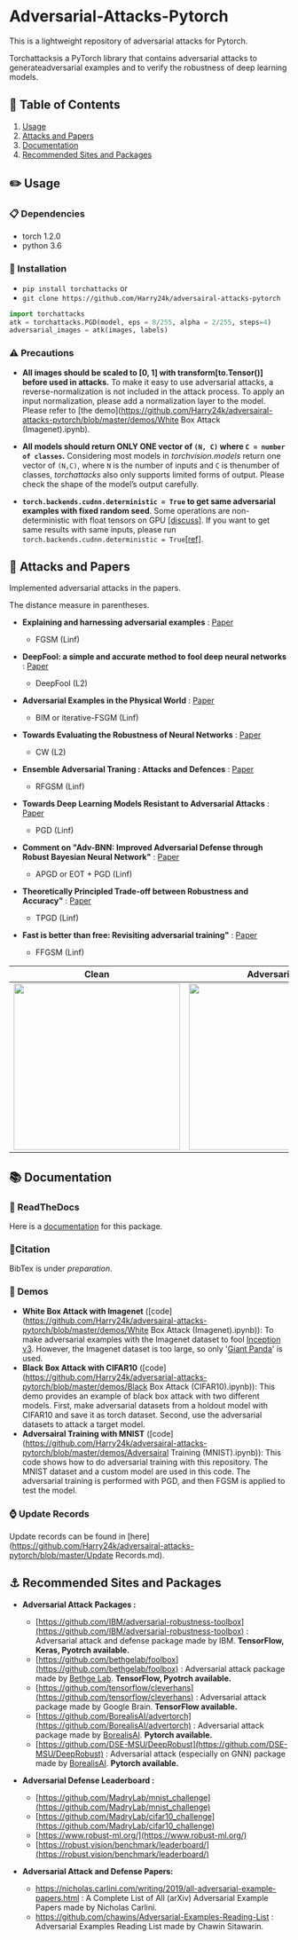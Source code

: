 # Adversarial-Attacks-Pytorch

This is a lightweight repository of adversarial attacks for Pytorch.

Torchattacksis a PyTorch library that contains adversarial attacks to generateadversarial examples and to verify the robustness of deep learning models.



## :page_with_curl: Table of Contents
1. [Usage](#Usage)
2. [Attacks and Papers](#Attacks-and-Papers)
3. [Documentation](#Documentation)
6. [Recommended Sites and Packages](#Recommended-Sites-and-Packages)



## :pencil2: Usage

### :clipboard: Dependencies

- torch 1.2.0
- python 3.6



### :hammer: Installation

- `pip install torchattacks` or
- `git clone https://github.com/Harry24k/adversairal-attacks-pytorch`

```python
import torchattacks
atk = torchattacks.PGD(model, eps = 8/255, alpha = 2/255, steps=4)
adversarial_images = atk(images, labels)
```



###  :warning: Precautions

* **All images should be scaled to [0, 1] with transform[to.Tensor()] before used in attacks.** To make it easy to use adversarial attacks, a reverse-normalization is not included in the attack process. To apply an input normalization, please add a normalization layer to the model. Please refer to [the demo](https://github.com/Harry24k/adversairal-attacks-pytorch/blob/master/demos/White Box Attack (Imagenet).ipynb).

* **All models should return ONLY ONE vector of `(N, C)` where `C = number of classes`.** Considering most models in _torchvision.models_ return one vector of `(N,C)`, where `N` is the number of inputs and `C` is thenumber of classes, _torchattacks_ also only supports limited forms of output.  Please check the shape of the model’s output carefully.

* **`torch.backends.cudnn.deterministic = True` to get same adversarial examples with fixed random seed**. Some operations are non-deterministic with float tensors on GPU [[discuss]](https://discuss.pytorch.org/t/inconsistent-gradient-values-for-the-same-input/26179). If you want to get same results with same inputs, please run `torch.backends.cudnn.deterministic = True`[[ref]](https://stackoverflow.com/questions/56354461/reproducibility-and-performance-in-pytorch).




## :notebook_with_decorative_cover: Attacks and Papers

Implemented adversarial attacks in the papers.

The distance measure in parentheses.

* **Explaining and harnessing adversarial examples** : [Paper](https://arxiv.org/abs/1412.6572)
  
  - FGSM (Linf)
* **DeepFool: a simple and accurate method to fool deep neural networks** : [Paper](https://arxiv.org/abs/1511.04599)
  
  - DeepFool (L2)
* **Adversarial Examples in the Physical World** : [Paper](https://arxiv.org/abs/1607.02533)
  
  - BIM or iterative-FSGM (Linf)
* **Towards Evaluating the Robustness of Neural Networks** : [Paper](https://arxiv.org/abs/1608.04644)
  
  - CW (L2)
* **Ensemble Adversarial Traning : Attacks and Defences** : [Paper](https://arxiv.org/abs/1705.07204)
  
  - RFGSM (Linf)
* **Towards Deep Learning Models Resistant to Adversarial Attacks** : [Paper](https://arxiv.org/abs/1706.06083)
  
  - PGD (Linf)
* **Comment on "Adv-BNN: Improved Adversarial Defense through Robust Bayesian Neural Network"** : [Paper](https://arxiv.org/abs/1907.00895)
  
  - APGD or EOT + PGD  (Linf)
* **Theoretically Principled Trade-off between Robustness and Accuracy"** : [Paper](https://arxiv.org/abs/1901.08573)

  - TPGD  (Linf)

* **Fast is better than free: Revisiting adversarial training"** : [Paper](https://arxiv.org/abs/2001.03994)
  
  - FFGSM  (Linf)
  
  
Clean | Adversarial
:---: | :---:
<img src="https://github.com/Harry24k/adversairal-attacks-pytorch/blob/master/pic/clean.png" width="300" height="300"> | <img src="https://github.com/Harry24k/adversairal-attacks-pytorch/blob/master/pic/pgd.png" width="300" height="300">



## :books: Documentation

### :book: ReadTheDocs

Here is a [documentation](https://adversarial-attacks-pytorch.readthedocs.io/en/latest/index.html) for this package.



### :bell: ​Citation

BibTex is under *preparation*.



### :rocket: Demos

- **White Box Attack with Imagenet** ([code](https://github.com/Harry24k/adversairal-attacks-pytorch/blob/master/demos/White Box Attack (Imagenet).ipynb)):  To make adversarial examples with the Imagenet dataset to fool [Inception v3](https://arxiv.org/abs/1512.00567). However, the Imagenet dataset is too large, so only '[Giant Panda](http://www.image-net.org/)' is used.
- **Black Box Attack with CIFAR10** ([code](https://github.com/Harry24k/adversarial-attacks-pytorch/blob/master/demos/Black Box Attack (CIFAR10).ipynb)):  This demo provides an example of black box attack with two different models. First, make adversarial datasets from a holdout model with CIFAR10 and save it as torch dataset. Second, use the adversarial datasets to attack a target model.
- **Adversairal Training with MNIST** ([code](https://github.com/Harry24k/adversairal-attacks-pytorch/blob/master/demos/Adversairal Training (MNIST).ipynb)):  This code shows how to do adversarial training with this repository. The MNIST dataset and a custom model are used in this code. The adversarial training is performed with PGD, and then FGSM is applied to test the model.



### :watch: Update Records

Update records can be found in [here](https://github.com/Harry24k/adversairal-attacks-pytorch/blob/master/Update Records.md).



## :anchor: Recommended Sites and Packages

* **Adversarial Attack Packages :**
  
    * [https://github.com/IBM/adversarial-robustness-toolbox](https://github.com/IBM/adversarial-robustness-toolbox) : Adversarial attack and defense package made by IBM. **TensorFlow, Keras, Pyotrch available.**
    * [https://github.com/bethgelab/foolbox](https://github.com/bethgelab/foolbox) : Adversarial attack package made by [Bethge Lab](http://bethgelab.org/). **TensorFlow, Pyotrch available.**
    * [https://github.com/tensorflow/cleverhans](https://github.com/tensorflow/cleverhans) : Adversarial attack package made by Google Brain. **TensorFlow available.**
    * [https://github.com/BorealisAI/advertorch](https://github.com/BorealisAI/advertorch) : Adversarial attack package made by [BorealisAI](https://www.borealisai.com/en/). **Pytorch available.**
    * [https://github.com/DSE-MSU/DeepRobust](https://github.com/DSE-MSU/DeepRobust) : Adversarial attack (especially on GNN) package made by [BorealisAI](https://www.borealisai.com/en/). **Pytorch available.**
    
    
    
* **Adversarial Defense Leaderboard :**
  
    * [https://github.com/MadryLab/mnist_challenge](https://github.com/MadryLab/mnist_challenge)
    * [https://github.com/MadryLab/cifar10_challenge](https://github.com/MadryLab/cifar10_challenge)
    * [https://www.robust-ml.org/](https://www.robust-ml.org/)
    * [https://robust.vision/benchmark/leaderboard/](https://robust.vision/benchmark/leaderboard/)
    
    
    
* **Adversarial Attack and Defense Papers:**
  
    * https://nicholas.carlini.com/writing/2019/all-adversarial-example-papers.html : A Complete List of All (arXiv) Adversarial Example Papers made by Nicholas Carlini.
    * https://github.com/chawins/Adversarial-Examples-Reading-List : Adversarial Examples Reading List made by Chawin Sitawarin.